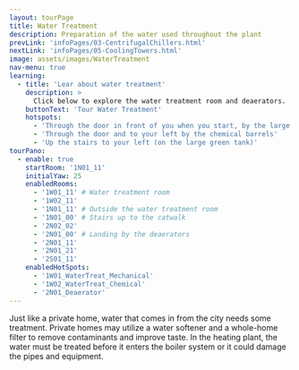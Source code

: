 ```yaml
---
layout: tourPage
title: Water Treatment
description: Preparation of the water used throughout the plant
prevLink: 'infoPages/03-CentrifugalChillers.html'
nextLink: 'infoPages/05-CoolingTowers.html'
image: assets/images/WaterTreatment
nav-menu: true
learning:
  - title: 'Lear about water treatment'
    description: >
      Click below to explore the water treatment room and deaerators.
    buttonText: 'Tour Water Treatment'
    hotspots:
      - 'Through the door in front of you when you start, by the large cylinders'
      - 'Through the door and to your left by the chemical barrels'
      - 'Up the stairs to your left (on the large green tank)'
tourPano:
  - enable: true
    startRoom: '1N01_11'
    initialYaw: 25
    enabledRooms:
      - '1W01_11' # Water treatment room
      - '1W02_11'
      - '1N01_11' # Outside the water treatment room
      - '1N01_00' # Stairs up to the catwalk
      - '2N02_02'
      - '2N01_00' # Landing by the deaerators
      - '2N01_11'
      - '2N01_21'
      - '2S01_11'
    enabledHotSpots:
      - '1W01_WaterTreat_Mechanical'
      - '1W02_WaterTreat_Chemical'
      - '2N01_Deaerator'
---
```

Just like a private home, water that comes in from the city needs some treatment. Private homes may utilize a water softener and a whole-home filter to remove contaminants and improve taste. In the heating plant, the water must be treated before it enters the boiler system or it could damage the pipes and equipment.
